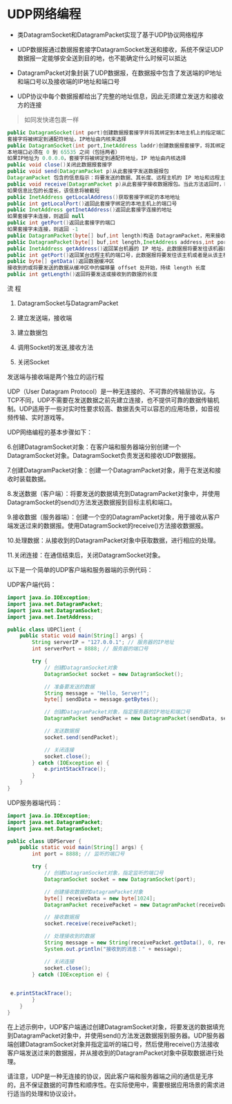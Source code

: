 # UDP网络编程

- 类DatagramSocket和DatagramPacket实现了基于UDP协议网络程序

- UDP数据报通过数据报套接字DatagramSocket发送和接收，系统不保证UDP数据报一定能够安全送到目的地，也不能确定什么时候可以抵达

- DatagramPacket对象封装了UDP数据报，在数据报中包含了发送端的IP地址和端口号以及接收端的IP地址和端口号

- UDP协议中每个数据报都给出了完整的地址信息，因此无须建立发送方和接收方的连接

> 如同发快递包裹一样

```java
public DatagramSocket(int port)创建数据报套接字并将其绑定到本地主机上的指定端口
套接字将被绑定到通配符地址，IP地址由内核来选择
public DatagramSocket(int port,InetAddress laddr)创建数据报套接字，将其绑定到指定的本地地址
本地端口必须在 0 到 65535 之间（包括两者）
如果IP地址为 0.0.0.0，套接字将被绑定到通配符地址，IP 地址由内核选择
public void close()关闭此数据报套接字
public void send(DatagramPacket p)从此套接字发送数据报包
DatagramPacket 包含的信息指示：将要发送的数据、其长度、远程主机的 IP 地址和远程主机的端口号
public void receive(DatagramPacket p)从此套接字接收数据报包。当此方法返回时，DatagramPacket的缓冲区填充了接收的数据。数据报包也包含发送方的 IP 地址和发送方机器上的端口号。 此方法在接收到数据报前一直阻塞。数据报包对象的 length 字段包含所接收信息的长度
如果信息比包的长度长，该信息将被截短
public InetAddress getLocalAddress()获取套接字绑定的本地地址
public int getLocalPort()返回此套接字绑定的本地主机上的端口号
public InetAddress getInetAddress()返回此套接字连接的地址
如果套接字未连接，则返回 null
public int getPort()返回此套接字的端口
如果套接字未连接，则返回 -1
public DatagramPacket(byte[] buf,int length)构造 DatagramPacket，用来接收长度为 length 的数据包。 length 参数必须小于等于 buf.length
public DatagramPacket(byte[] buf,int length,InetAddress address,int port)构造数据报包，用来将长度为 length 的包发送到指定主机上的指定端口号。length参数必须小于等于 buf.length
public InetAddress getAddress()返回某台机器的 IP 地址，此数据报将要发往该机器或者是从该机器接收到的
public int getPort()返回某台远程主机的端口号，此数据报将要发往该主机或者是从该主机接收到的
public byte[] getData()返回数据缓冲区
接收到的或将要发送的数据从缓冲区中的偏移量 offset 处开始，持续 length 长度
public int getLength()返回将要发送或接收到的数据的长度
```

流 程

1. DatagramSocket与DatagramPacket

2. 建立发送端，接收端

3. 建立数据包

4. 调用Socket的发送,接收方法

5. 关闭Socket

发送端与接收端是两个独立的运行程

UDP（User Datagram Protocol）是一种无连接的、不可靠的传输层协议。与TCP不同，UDP不需要在发送数据之前先建立连接，也不提供可靠的数据传输机制。UDP适用于一些对实时性要求较高、数据丢失可以容忍的应用场景，如音视频传输、实时游戏等。

UDP网络编程的基本步骤如下：

6.创建DatagramSocket对象：在客户端和服务器端分别创建一个DatagramSocket对象。DatagramSocket负责发送和接收UDP数据报。

7.创建DatagramPacket对象：创建一个DatagramPacket对象，用于在发送和接收时装载数据。

8.发送数据（客户端）：将要发送的数据填充到DatagramPacket对象中，并使用DatagramSocket的send()方法发送数据报到目标主机和端口。

9.接收数据（服务器端）：创建一个空的DatagramPacket对象，用于接收从客户端发送过来的数据报。使用DatagramSocket的receive()方法接收数据报。

10.处理数据：从接收到的DatagramPacket对象中获取数据，进行相应的处理。

11.关闭连接：在通信结束后，关闭DatagramSocket对象。

以下是一个简单的UDP客户端和服务器端的示例代码：

UDP客户端代码：

```java
import java.io.IOException;
import java.net.DatagramPacket;
import java.net.DatagramSocket;
import java.net.InetAddress;

public class UDPClient {
    public static void main(String[] args) {
        String serverIP = "127.0.0.1"; // 服务器的IP地址
        int serverPort = 8888; // 服务器的端口号

        try {
            // 创建DatagramSocket对象
            DatagramSocket socket = new DatagramSocket();

            // 准备要发送的数据
            String message = "Hello, Server!";
            byte[] sendData = message.getBytes();

            // 创建DatagramPacket对象，指定服务器的IP地址和端口号
            DatagramPacket sendPacket = new DatagramPacket(sendData, sendData.length, InetAddress.getByName(serverIP), serverPort);

            // 发送数据报
            socket.send(sendPacket);

            // 关闭连接
            socket.close();
        } catch (IOException e) {
            e.printStackTrace();
        }
    }
}
```

UDP服务器端代码：

```java
import java.io.IOException;
import java.net.DatagramPacket;
import java.net.DatagramSocket;

public class UDPServer {
    public static void main(String[] args) {
        int port = 8888; // 监听的端口号

        try {
            // 创建DatagramSocket对象，指定监听的端口号
            DatagramSocket socket = new DatagramSocket(port);

            // 创建接收数据的DatagramPacket对象
            byte[] receiveData = new byte[1024];
            DatagramPacket receivePacket = new DatagramPacket(receiveData, receiveData.length);

            // 接收数据报
            socket.receive(receivePacket);

            // 处理接收到的数据
            String message = new String(receivePacket.getData(), 0, receivePacket.getLength());
            System.out.println("接收到的消息：" + message);

            // 关闭连接
            socket.close();
        } catch (IOException e) {
           

 e.printStackTrace();
        }
    }
}
```

在上述示例中，UDP客户端通过创建DatagramSocket对象，将要发送的数据填充到DatagramPacket对象中，并使用send()方法发送数据报到服务器。UDP服务器端创建DatagramSocket对象并指定监听的端口号，然后使用receive()方法接收客户端发送过来的数据报，并从接收到的DatagramPacket对象中获取数据进行处理。

请注意，UDP是一种无连接的协议，因此客户端和服务器端之间的通信是无序的，且不保证数据的可靠性和顺序性。在实际使用中，需要根据应用场景的需求进行适当的处理和协议设计。
